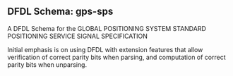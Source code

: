 ## DFDL Schema: gps-sps

A DFDL Schema for the GLOBAL POSITIONING SYSTEM STANDARD POSITIONING SERVICE SIGNAL SPECIFICATION

Initial emphasis is on using DFDL with extension features that allow verification of correct parity bits when parsing, and
computation of correct parity bits when unparsing. 



